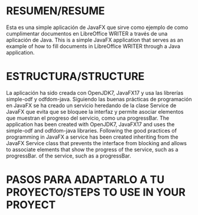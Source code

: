 # RESUMEN/RESUME
Esta es una simple aplicación de JavaFX que sirve como ejemplo de como cumplimentar documentos en LibreOffice WRITER a través de una aplicación de Java.
This is a simple JavaFX application that serves as an example of how to fill documents in LibreOffice WRITER through a Java application.

# ESTRUCTURA/STRUCTURE
La aplicación ha sido creada con OpenJDK7, JavaFX17 y usa las librerías simple-odf y odfdom-java. Siguiendo las buenas prácticas de programación en JavaFX 
se ha creado un servicio heredando de la clase Service de JavaFX que evita que se bloquee la interfaz y permite asociar elementos que muestran el progreso
del servicio, como una progressBar.
The application has been created with OpenJDK7, JavaFX17 and uses the simple-odf and odfdom-java libraries. Following the good practices of programming in JavaFX 
a service has been created inheriting from the JavaFX Service class that prevents the interface from blocking and allows to associate elements that show the progress of the service, such as a progressBar.
of the service, such as a progressBar.

# PASOS PARA ADAPTARLO A TU PROYECTO/STEPS TO USE IN YOUR PROYECT
